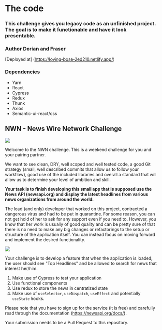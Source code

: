 # The code
### This challenge gives you legacy code as an unfinished project. The goal is to make it functionable and have it look presentable. 
### Author Dorian and Fraser
[Deployed at]
(https://loving-bose-2ed210.netlify.app/)

### Dependencies  
* Yarn
* React 
* Cypress
* Redux
* Thunk
* Axios
* Semantic-ui-react/css




## NWN - News Wire Network Challenge

![](./src/nwn.png)

Welcome to the NWN challenge. This is a weekend challenge for you and your pairing partner.

We want to see clean, DRY, well scoped and well tested code, a good Git strategy (small, well described commits that allow us to follow your workflow), good use of the included libraries and overall a standard that will allow us to determine your level of ambition and skill.

**Your task is to finish developing this small app that is supposed use the News API (newsapi.org) and display the latest headlines from various news organizations from around the world.**

The lead (and only) developer that worked on this project, contracted a dangerous virus and had to be put in quarantine. For some reason, you can not get hold of her to ask for any support even if you need to. However, you know that her work is usually of good quality and can be pretty sure of that there is no need to make any big changes or refactorings to the setup or structure of the application itself. You can instead focus on moving forward and implement the desired functionality.

![](./nwn_challenge.png)

Your challenge is to develop a feature that when the application is loaded, the user should see "Top Headlines" and be allowed to search for news that interest her/him.

1. Make use of Cypress to test your application
2. Use functional components
3. Use redux to store the news in centratized state
4. Make use of `useSelector`, `useDispatch`, `useEffect` and potentially `useState` hooks.



Please note that you have to sign up for the service (it is free) and carefully read through the documentation (https://newsapi.org/docs/).

Your submission needs to be a Pull Request to this repository.

